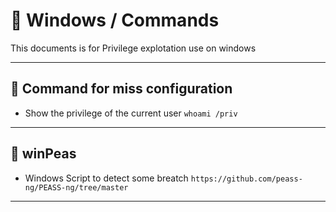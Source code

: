 # 🚤  Windows / Commands

This documents is for Privilege explotation use on windows

---

## 🦑 Command for miss configuration

- Show the privilege of the current user
`whoami /priv`

---

## 🫛 winPeas

- Windows Script to detect some breatch
`https://github.com/peass-ng/PEASS-ng/tree/master`

---
